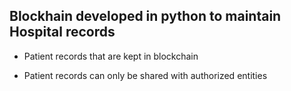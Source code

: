 ## Blockhain developed in python to maintain Hospital records

- Patient records that are kept in blockchain 

- Patient records can only be shared with authorized entities 
